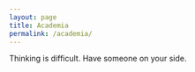 ```yaml
---
layout: page
title: Academia
permalink: /academia/
---
```


Thinking is difficult. Have someone on your side. 